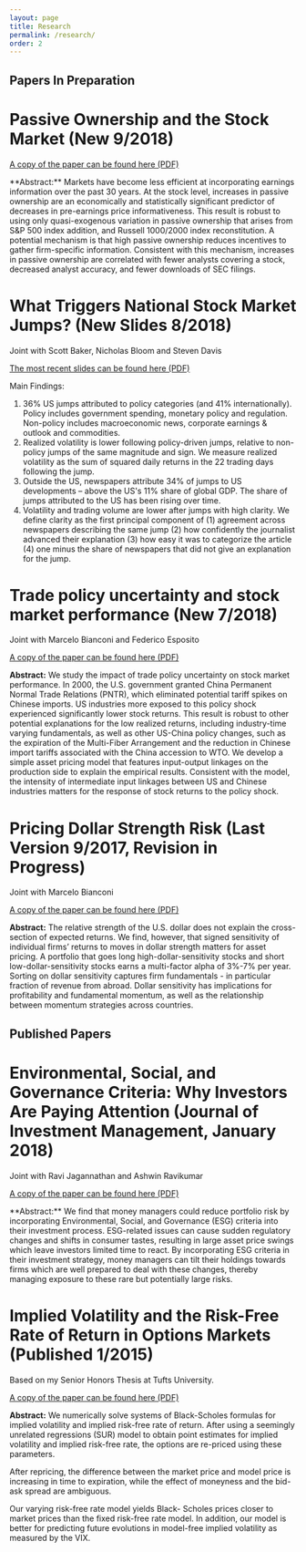 ```yaml
---
layout: page
title: Research
permalink: /research/
order: 2
---
```

## Papers In Preparation

# Passive Ownership and the Stock Market (New 9/2018)

<p>
  <a href="/images/passive_MS_9_2018.pdf" target="_blank">
    A copy of the paper can be found here (PDF)
  </a>
</p>
**Abstract:** Markets have become less efficient at incorporating earnings information over the past 30 years.  At the stock level, increases in passive ownership are an economically and statistically significant predictor of decreases in pre-earnings price informativeness.  This result is robust to using only quasi-exogenous variation in passive ownership that arises from S&P 500 index addition, and Russell 1000/2000 index reconstitution.  A potential mechanism is that high passive ownership reduces incentives to gather firm-specific information.  Consistent with this mechanism, increases in passive ownership are correlated with fewer analysts covering a stock, decreased analyst accuracy, and fewer downloads of SEC filings.

# What Triggers National Stock Market Jumps? (New Slides 8/2018)

Joint with Scott Baker, Nicholas Bloom and Steven Davis

<p>
  <a href="/images/big_jumps_8_2018" target="_blank">
    The most recent slides can be found here (PDF)
  </a>
</p>

Main Findings: 
1) 36% US jumps attributed to policy categories (and 41% internationally).  Policy includes government spending, monetary policy and regulation.  Non-policy includes macroeconomic news, corporate earnings & outlook and commodities.
2) Realized volatility is lower following policy-driven jumps, relative to non-policy jumps of the same magnitude and sign.  We measure realized volatility as the sum of squared daily returns in the 22 trading days following the jump.
3) Outside the US, newspapers attribute 34% of jumps to US developments – above the US's 11% share of global GDP.  The share of jumps attributed to the US has been rising over time.
4) Volatility and trading volume are lower after jumps with high clarity.  We define clarity as the first principal component of (1) agreement across newspapers describing the same jump (2) how confidently the journalist advanced their explanation (3) how easy it was to categorize the article (4) one minus the share of newspapers that did not give an explanation for the jump.

# Trade policy uncertainty and stock market performance (New 7/2018)

Joint with Marcelo Bianconi and Federico Esposito

<p>
  <a href="/images/trade_u_7_2018.pdf" target="_blank">
    A copy of the paper can be found here (PDF)
  </a>
</p>

**Abstract:** We study the impact of trade policy uncertainty on stock
market performance.  In 2000, the U.S. government granted China Permanent Normal Trade
Relations (PNTR), which eliminated potential tariff spikes on Chinese imports. US industries more exposed to this policy shock experienced significantly lower stock returns. This result is robust to other potential explanations for the low realized returns, including industry-time varying fundamentals, as well as other US-China policy changes, such as the expiration of the Multi-Fiber Arrangement and the reduction in Chinese import tariffs associated with the China accession to WTO. We develop a simple asset pricing model that features input-output linkages on the production side to explain the empirical results. Consistent with the model, the intensity of intermediate input linkages between US and Chinese industries matters for the response of stock returns to the policy shock.

# Pricing Dollar Strength Risk (Last Version 9/2017, Revision in Progress)

Joint with Marcelo Bianconi

<p>
  <a href="/images/Dollar_Strength_9_5_2017.pdf" target="_blank">
    A copy of the paper can be found here (PDF)
  </a>
</p>

**Abstract:** The relative strength of the U.S. dollar does not explain the cross-section of expected returns.
We find, however, that signed sensitivity of individual firms’ returns to moves in dollar
strength matters for asset pricing. A portfolio that goes long high-dollar-sensitivity stocks and
short low-dollar-sensitivity stocks earns a multi-factor alpha of 3%-7% per year. Sorting on
dollar sensitivity captures firm fundamentals - in particular fraction of revenue from abroad.
Dollar sensitivity has implications for profitability and fundamental momentum, as well as
the relationship between momentum strategies across countries.

## Published Papers

# Environmental, Social, and Governance Criteria: Why Investors Are Paying Attention (Journal of Investment Management, January 2018)

Joint with Ravi Jagannathan and Ashwin Ravikumar

<p>
  <a href="/images/ESG_9_5_2017.pdf" target="_blank">
    A copy of the paper can be found here (PDF)
  </a>
</p>
**Abstract:** We find that money managers could reduce portfolio risk by incorporating Environmental, Social, and Governance (ESG) criteria into their investment process. ESG-related issues can cause sudden regulatory changes and shifts in consumer tastes, resulting in large asset price swings which leave investors limited time to react. By incorporating ESG criteria in their investment strategy, money managers can tilt their holdings towards firms which are well prepared to deal with these changes, thereby managing exposure to these rare but potentially large risks.


# Implied Volatility and the Risk-Free Rate of Return in Options Markets (Published 1/2015)

Based on my Senior Honors Thesis at Tufts University.

<p>
  <a href="/images/Implied_Volatility_Paper_2014.pdf" target="_blank">
    A copy of the paper can be found here (PDF)
  </a>
</p>

**Abstract:** We numerically solve systems of Black-Scholes formulas for implied
volatility and implied risk-free rate of return. After using a seemingly
unrelated regressions (SUR) model to obtain point estimates for implied
volatility and implied risk-free rate, the options are re-priced using these
parameters.

After repricing, the difference between the market price and model price is
increasing in time to expiration, while the effect of moneyness and the bid-ask
spread are ambiguous.

Our varying risk-free rate model yields Black- Scholes prices closer to market
prices than the fixed risk-free rate model. In addition, our model is better
for predicting future evolutions in model-free implied volatility as measured
by the VIX.
